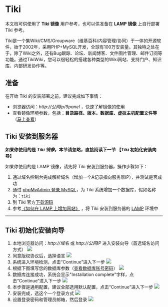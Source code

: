 # Tiki

本文档可供使用了 **Tiki 镜像** 用户参考，也可以供准备在 **LAMP 镜像** 上自行部署 Tiki 参考。

Tiki是一个集Wiki/CMS/Groupware（维基百科/内容管理/协同）于一体的开源软件，始于2002年，采用PHP+MySQL开发，全球有100万安装量。其独特之处在于，除了Wiki之外，还有Bug跟踪、论坛、新闻博客、文件图片管理、邮件订阅等功能。通过TikiWiki，您可以很轻松的搭建各种类型的Wiki网站、支持门户、知识库、内部研发协作等。

## 准备

在开始 Tiki 的安装部署之前，建议完成如下事情：

* 浏览器访问：*http://公网ip/9panel* ，快速了解镜像的使用
* 查看镜像环境参数，包括：**目录路径、版本、数据库、虚拟主机配置文件等** （[马上查看](https://support.websoft9.com/docs/lamp/zh/stack-components.html)）

## Tiki 安装到服务器

**如果你使用的是 *Tiki 镜像*，本节请忽略，直接阅读下一节 【Tiki 初始化安装向导】**

如果你使用的是 LAMP 镜像，请先将 Tiki 安装到服务器，操作步骤如下：

1. 通过域名控制台完成解析域名（增加一个A记录指向服务器IP），并测试是否成功
2. 通过 [phpMyAdmin 登录 MySQL](https://support.websoft9.com/docs/lamp/zh/admin-mysql.html)，为 Tiki 系统增加一个数据库，假如名称为：`tiki`
3. 到 Tiki 官方[下载源码](https://tiki.org/Download)
2. 参考[《如何在 LAMP 上增加网站》](https://support.websoft9.com/docs/lamp/zh/solution-deployment.html#安装第二个网站) ，将 Tiki 安装到服务器的 [LAMP](https://support.websoft9.com/docs/lamp/zh/) 环境中

---

## Tiki 初始化安装向导

1. 本地浏览器访问：*http://域名* 或 *http://公网IP* 进入安装向导（首选域名访问方式）
   ![](http://libs.websoft9.com/Websoft9/DocsPicture/zh/Tiki/Tiki-installwelcome-websoft9.png)
2. 同意版权协议后，选择语言
   ![](http://libs.websoft9.com/Websoft9/DocsPicture/zh/tiki/tiki-install-selectlanguage-websoft9.png)
3. 系统进入环境检测，点击“Continue”进入下一步
   ![](http://libs.websoft9.com/Websoft9/DocsPicture/zh/tiki/tiki-installcheck-websoft9.png)
4. 根据下图填写您的数据库参数（[查看数据库账号密码](https://support.websoft9.com/docs/lamp/zh/stack-accounts.html)）
   ![](http://libs.websoft9.com/Websoft9/DocsPicture/zh/tiki/tiki-installdb-websoft9.png)
5. 数据库连接成功，系统会显示"Installation complete"字样，点击“Continue”进入下一步
   ![](http://libs.websoft9.com/Websoft9/DocsPicture/zh/tiki/tiki-review-websoft9.png)
6. 本步骤是通用配置，建议全部选用默认配置，点击“Continue”进入下一步
   ![](http://libs.websoft9.com/Websoft9/DocsPicture/zh/tiki/tiki-install7-websoft9.png)
7. 安装完成，选这个一个登录方式
   ![](http://libs.websoft9.com/Websoft9/DocsPicture/zh/tiki/tiki-installenter-websoft9.png)
8. 设置登录密码和管理员邮箱，然后登录
   ![](http://libs.websoft9.com/Websoft9/DocsPicture/zh/tiki/tiki-login-websoft9.png)